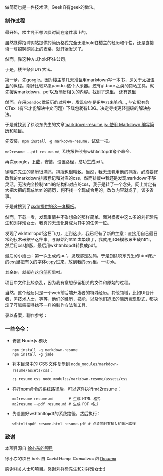 做简历也是一件技术活。Geek自有geek的做法。
### 制作过程
最开始，楼主是不想浪费时间在这件事上的。

虽然觉得招聘网站提供的简历格式完全无法hold住楼主的经历和个性，还是直接填一填招聘网站上的表格，就开始发送了。

然而，靠这种方式hold不住公司。

于是，楼主祭出DIY大法。

第一步，先google。因为楼主前几天准备用markdown写一本书，是关于[太极语言](https://github.com/taijiweb/taijilang)的教程。刚好比较熟悉pandoc这个大杀器。还有gitbook之类的网站工具。就先搜索markdown，pdf以及简历相关的内容。找到了[这里](http://blog.sina.com.cn/s/blog_5ee56d450101dah2.html)， 还有[这里](http://sysadvent.blogspot.com/2011/12/day-14-write-your-resume-in-markdown.html)

然而，在用pandoc做简历的过程中，发现实在是用牛刀来杀鸡..., 与它配套的CTex（有它才能解决中文问题）下载包就有1.3G。决定寻找更轻量级的解决办法。

于是就找到了徐晓东先生的文章[markdown-resume.js: 使用 Markdown 编写简历](https://linuxtoy.org/archives/markdown-resume-js.html)和[项目](https://github.com/xuxiaodong/resume)。

先安装，`npm install -g markdown-resume`，试做一把。

`md2resume --pdf resume.md`, 系统报告没有wkhtmltopdf这个命令。

再次google，[下载](http://wkhtmltopdf.org/downloads.html)，安装，设置路径，成功生成pdf。

徐晓东先生的简历很漂亮，排版也很精致。当然，我无法套用他的排版，必须要修改我的markdown排版标记和对应的css。然而排版中我还是发现markdown不够灵活，无法完全控制html的结构和对应的css，我于是转了一个念头，网上肯定有大把大把的现成html的简历，何不找一个现成合用的，改改内容就成了，该多省事。

于是就搜到了[csdn提供的这一套模板](http://download.csdn.net/detail/daolang504/488745)。

然而，下载一看，发现事情并不象想象的那样简单。面对模板中这么多的刘祥玲先生和刘祥玲女士，我真的无法化身成为其中的任何一位。

发现了wkhtmltopdf这把飞刀，走到这步，我已经有了新的主意：直接用自己最日常的技术来摆平这件事。写原始的html太繁琐了，我就用jade模板来生成html，然后用css排版，最后用wkhtmltopdf转换成pdf。

最后的小插曲：第一次生成的pdf，发现都是乱码。于是到徐晓东先生的html保护的css里把有关的字体copy过来，放到我的css里。一切ok。

其余的，就都在[这份简历](https://github.com/chaosim/resume/blob/master/cxm-resume.pdf)里啦。

项目中文件比较杂乱，因为我有意想保留相关的文件和原始的过程。

当然，这个经历只是一个web前后端开发者的特殊经历。其他领域，比如UI设计者，非技术人士，等等，他们的经历，技能，以及他们追求的简历表现形式，都决定了可能需要寻找不一样的制作方法和工具。

录以备案，聊作参考：
### 一些命令：
  * 安装 Node.js 模块：
  
    ```shell
    npm install -g markdown-resume
    npm install -g jade
    ```   

  * 将本目录中的 CSS 文件复制到 `node_modules/markdown-resume/assets/css`：
  
    `cp resume.css node_modules/markdown-resume/assets/css`
   
  * 在好npm命令的系统路径后，可以这样执行md2resume：
  
    ```shell
    md2resume resume.md       # 生成 HTML 格式
    md2resume --pdf resume.md # 生成 PDF 格式
    ```

  * 先设置好wkhtmltopdf的系统路径，然后执行：
  
    ```shell
    wkhtmltopdf resume.html resume.pdf # 必须同时有输入和输出路径
    ```
    
### 致谢
本项目源自 [徐小东的项目](https://github.com/xuxiaodong/resume)

徐小东的项目 fork 自 David Hamp-Gonsalves 的 [Resume](https://github.com/davidhampgonsalves/resume)

感谢相关人士和项目。感谢刘祥玲先生和刘祥玲女士:)
